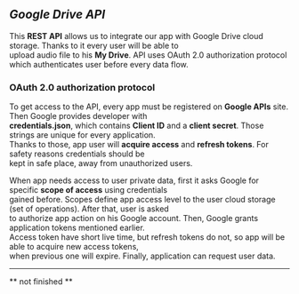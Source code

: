 ## _Google Drive API_

This **REST API** allows us to integrate our app with Google Drive cloud storage. Thanks to it every user will be able to  
upload audio file to his **My Drive**.  API uses OAuth 2.0 authorization protocol which authenticates user before every data flow.    

### OAuth 2.0 authorization protocol

To get access to the API, every app must be registered on **Google APIs** site. Then Google provides developer with  
**credentials.json**, which contains **Client ID** and a **client secret**. Those strings are unique for every application.  
Thanks to those, app user will **acquire access** and **refresh tokens**. For safety reasons credentials should be   
kept in safe place, away from unauthorized users.

When app needs access to user private data, first it asks Google for specific **scope of access** using credentials  
gained before. Scopes define app access level to the user cloud storage (set of operations). After that, user is asked     
to authorize app action on his Google account. Then, Google grants application tokens mentioned earlier.   
Access token have short live time, but refresh tokens do not, so app will be able to acquire new access tokens,   
when previous one will expire. Finally, application can request user data.  


----

** not finished **




